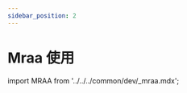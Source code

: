 ```yaml
---
sidebar_position: 2
---
```


# Mraa 使用

import MRAA from '../../../common/dev/\_mraa.mdx';

<MRAA install_by_source_code={true} branch="Add_Radxa_Zero3_Support" />
